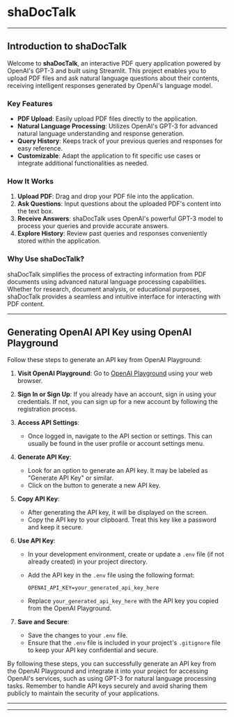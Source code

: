# shaDocTalk

---

## Introduction to shaDocTalk

Welcome to **shaDocTalk**, an interactive PDF query application powered by OpenAI's GPT-3 and built using Streamlit. This project enables you to upload PDF files and ask natural language questions about their contents, receiving intelligent responses generated by OpenAI's language model.

### Key Features

- **PDF Upload**: Easily upload PDF files directly to the application.
- **Natural Language Processing**: Utilizes OpenAI's GPT-3 for advanced natural language understanding and response generation.
- **Query History**: Keeps track of your previous queries and responses for easy reference.
- **Customizable**: Adapt the application to fit specific use cases or integrate additional functionalities as needed.

### How It Works

1. **Upload PDF**: Drag and drop your PDF file into the application.
2. **Ask Questions**: Input questions about the uploaded PDF's content into the text box.
3. **Receive Answers**: shaDocTalk uses OpenAI's powerful GPT-3 model to process your queries and provide accurate answers.
4. **Explore History**: Review past queries and responses conveniently stored within the application.

### Why Use shaDocTalk?

shaDocTalk simplifies the process of extracting information from PDF documents using advanced natural language processing capabilities. Whether for research, document analysis, or educational purposes, shaDocTalk provides a seamless and intuitive interface for interacting with PDF content.

---

## Generating OpenAI API Key using OpenAI Playground

Follow these steps to generate an API key from OpenAI Playground:

1. **Visit OpenAI Playground**: Go to [OpenAI Playground](https://platform.openai.com/playground) using your web browser.

2. **Sign In or Sign Up**: If you already have an account, sign in using your credentials. If not, you can sign up for a new account by following the registration process.

3. **Access API Settings**:
   - Once logged in, navigate to the API section or settings. This can usually be found in the user profile or account settings menu.

4. **Generate API Key**:
   - Look for an option to generate an API key. It may be labeled as "Generate API Key" or similar.
   - Click on the button to generate a new API key.

5. **Copy API Key**:
   - After generating the API key, it will be displayed on the screen.
   - Copy the API key to your clipboard. Treat this key like a password and keep it secure.

6. **Use API Key**:
   - In your development environment, create or update a `.env` file (if not already created) in your project directory.
   - Add the API key in the `.env` file using the following format:

     ```
     OPENAI_API_KEY=your_generated_api_key_here
     ```

   - Replace `your_generated_api_key_here` with the API key you copied from the OpenAI Playground.

7. **Save and Secure**:
   - Save the changes to your `.env` file.
   - Ensure that the `.env` file is included in your project's `.gitignore` file to keep your API key confidential and secure.

By following these steps, you can successfully generate an API key from the OpenAI Playground and integrate it into your project for accessing OpenAI's services, such as using GPT-3 for natural language processing tasks. Remember to handle API keys securely and avoid sharing them publicly to maintain the security of your applications.

---

---

